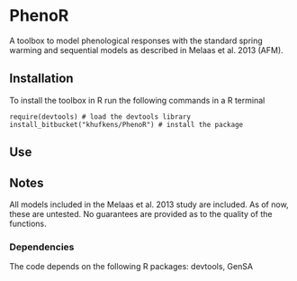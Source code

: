 # PhenoR

A toolbox to model phenological responses with the standard spring warming and sequential models as described in Melaas et al. 2013 (AFM).

## Installation

To install the toolbox in R run the following commands in a R terminal

	require(devtools) # load the devtools library
	install_bitbucket("khufkens/PhenoR") # install the package
	
## Use

## Notes

All models included in the Melaas et al. 2013 study are included. As of now, these are untested. No guarantees are provided as to the quality of the functions.

### Dependencies

The code depends on the following R packages: devtools, GenSA